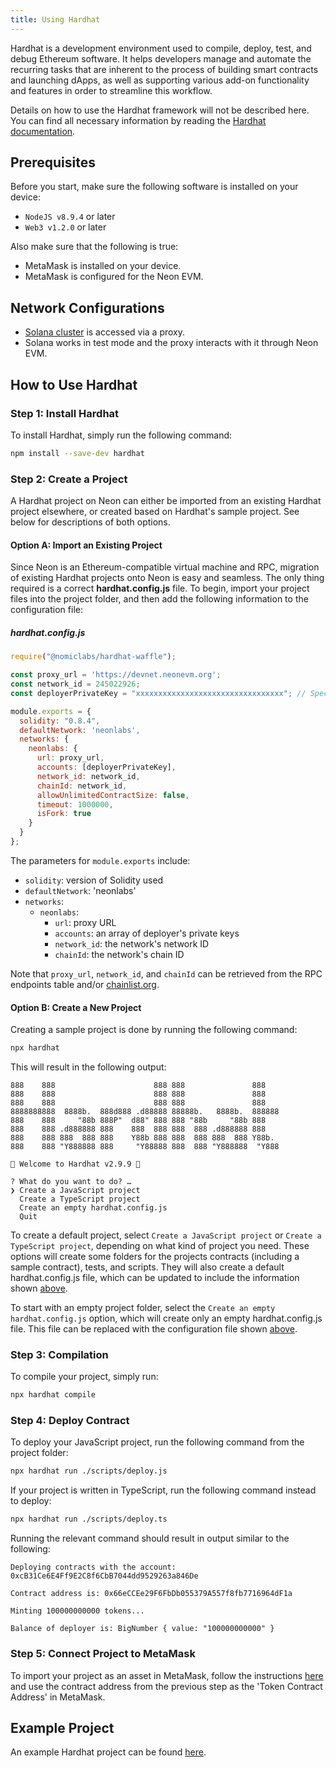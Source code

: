 ```yaml
---
title: Using Hardhat
---
```


Hardhat is a development environment used to compile, deploy, test, and debug Ethereum software. It helps developers manage and automate the recurring tasks that are inherent to the process of building smart contracts and launching dApps, as well as supporting various add-on functionality and features in order to streamline this workflow.

Details on how to use the Hardhat framework will not be described here. You can find all necessary information by reading the [Hardhat documentation](https://hardhat.org/getting-started/#overview).

## Prerequisites
Before you start, make sure the following software is installed on your device:
  * `NodeJS v8.9.4` or later
  * `Web3 v1.2.0` or later

Also make sure that the following is true:
  * MetaMask is installed on your device.
  * MetaMask is configured for the Neon EVM.

## Network Configurations
  * [Solana cluster](https://docs.solana.com/clusters) is accessed via a proxy.
  * Solana works in test mode and the proxy interacts with it through Neon EVM.

## How to Use Hardhat

### Step 1: Install Hardhat
To install Hardhat, simply run the following command:

```bash
npm install --save-dev hardhat
```

### Step 2: Create a Project
A Hardhat project on Neon can either be imported from an existing Hardhat project elsewhere, or created based on Hardhat's sample project. See below for descriptions of both options.

#### Option A: Import an Existing Project
Since Neon is an Ethereum-compatible virtual machine and RPC, migration of existing Hardhat projects onto Neon is easy and seamless. The only thing required is a correct **hardhat.config.js** file. To begin, import your project files into the project folder, and then add the following information to the configuration file:

##### hardhat.config.js
```js
require("@nomiclabs/hardhat-waffle");

const proxy_url = 'https://devnet.neonevm.org';
const network_id = 245022926;
const deployerPrivateKey = "xxxxxxxxxxxxxxxxxxxxxxxxxxxxxxxxx"; // Specify your private key here

module.exports = {
  solidity: "0.8.4",
  defaultNetwork: 'neonlabs',
  networks: {
    neonlabs: {
      url: proxy_url,
      accounts: [deployerPrivateKey],
      network_id: network_id,
      chainId: network_id,
      allowUnlimitedContractSize: false,
      timeout: 1000000,
      isFork: true
    }
  }
};
```

The parameters for `module.exports` include:
* `solidity`: version of Solidity used
* `defaultNetwork`: 'neonlabs'
* `networks`:
  * `neonlabs`:
    * `url`: proxy URL
    * `accounts`: an array of deployer's private keys
    * `network_id`: the network's network ID
    * `chainId`: the network's chain ID

Note that `proxy_url`, `network_id`, and `chainId` can be retrieved from the RPC endpoints table and/or [chainlist.org](https://chainlist.org/).

#### Option B: Create a New Project
Creating a sample project is done by running the following command:

```bash
npx hardhat
```

This will result in the following output:

```
888    888                      888 888               888
888    888                      888 888               888
888    888                      888 888               888
8888888888  8888b.  888d888 .d88888 88888b.   8888b.  888888
888    888     "88b 888P"  d88" 888 888 "88b     "88b 888
888    888 .d888888 888    888  888 888  888 .d888888 888
888    888 888  888 888    Y88b 888 888  888 888  888 Y88b.
888    888 "Y888888 888     "Y88888 888  888 "Y888888  "Y888

👷 Welcome to Hardhat v2.9.9 👷‍

? What do you want to do? …
❯ Create a JavaScript project
  Create a TypeScript project
  Create an empty hardhat.config.js
  Quit
```

To create a default project, select `Create a JavaScript project` or `Create a TypeScript project`, depending on what kind of project you need. These options will create some folders for the projects contracts (including a sample contract), tests, and scripts. They will also create a default hardhat.config.js file, which can be updated to include the information shown [above](using_hardhat#hardhatconfigjs).

To start with an empty project folder, select the `Create an empty hardhat.config.js` option, which will create only an empty hardhat.config.js file. This file can be replaced with the configuration file shown [above](using_hardhat#hardhatconfigjs).

### Step 3: Compilation
To compile your project, simply run:

```bash
npx hardhat compile
```

### Step 4: Deploy Contract
To deploy your JavaScript project, run the following command from the project folder:

```bash
npx hardhat run ./scripts/deploy.js
```

If your project is written in TypeScript, run the following command instead to deploy:

```bash
npx hardhat run ./scripts/deploy.ts
```

Running the relevant command should result in output similar to the following:

```
Deploying contracts with the account: 0xcB31Ce6E4Ff9E2C8f6CbB7044dd9529263a846De

Contract address is: 0x66eCCEe29F6FbDb055379A557f8fb7716964dF1a

Minting 100000000000 tokens...

Balance of deployer is: BigNumber { value: "100000000000" }
```

### Step 5: Connect Project to MetaMask
To import your project as an asset in MetaMask, follow the instructions [here](https://metamask.zendesk.com/hc/en-us/articles/360015489031-How-to-add-unlisted-tokens-custom-tokens-in-MetaMask#h_01FWH492CHY60HWPC28RW0872H) and use the contract address from the previous step as the 'Token Contract Address' in MetaMask.

## Example Project
An example Hardhat project can be found [here](https://github.com/neonlabsorg/examples/tree/main/simple-erc20-hardhat).
